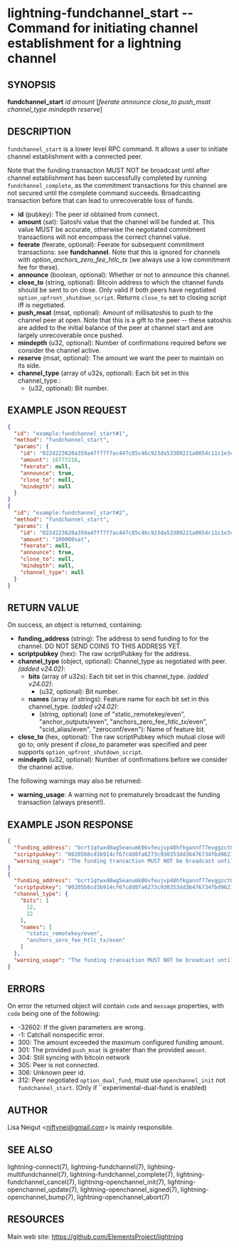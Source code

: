 lightning-fundchannel\_start -- Command for initiating channel establishment for a lightning channel
====================================================================================================

SYNOPSIS
--------

**fundchannel\_start** *id* *amount* [*feerate* *announce* *close\_to* *push\_msat* *channel\_type* *mindepth* *reserve*] 

DESCRIPTION
-----------

`fundchannel_start` is a lower level RPC command. It allows a user to initiate channel establishment with a connected peer.

Note that the funding transaction MUST NOT be broadcast until after channel establishment has been successfully completed by running `fundchannel_complete`, as the commitment transactions for this channel are not secured until the complete command succeeds. Broadcasting transaction before that can lead to unrecoverable loss of funds.

- **id** (pubkey): The peer id obtained from connect.
- **amount** (sat): Satoshi value that the channel will be funded at. This value MUST be accurate, otherwise the negotiated commitment transactions will not encompass the correct channel value.
- **feerate** (feerate, optional): Feerate for subsequent commitment transactions: see **fundchannel**. Note that this is ignored for channels with *option\_anchors\_zero\_fee\_htlc\_tx* (we always use a low commitment fee for these).
- **announce** (boolean, optional): Whether or not to announce this channel.
- **close\_to** (string, optional): Bitcoin address to which the channel funds should be sent to on close. Only valid if both peers have negotiated `option_upfront_shutdown_script`. Returns `close_to` set to closing script iff is negotiated.
- **push\_msat** (msat, optional): Amount of millisatoshis to push to the channel peer at open. Note that this is a gift to the peer -- these satoshis are added to the initial balance of the peer at channel start and are largely unrecoverable once pushed.
- **mindepth** (u32, optional): Number of confirmations required before we consider the channel active.
- **reserve** (msat, optional): The amount we want the peer to maintain on its side.
- **channel\_type** (array of u32s, optional): Each bit set in this channel\_type.:
  - (u32, optional): Bit number.

EXAMPLE JSON REQUEST
--------------------

```json
{
  "id": "example:fundchannel_start#1",
  "method": "fundchannel_start",
  "params": {
    "id": "022d223620a359a47ff7f7ac447c85c46c923da53389221a0054c11c1e3ca31d59",
    "amount": 16777216,
    "feerate": null,
    "announce": true,
    "close_to": null,
    "mindepth": null
  }
}
{
  "id": "example:fundchannel_start#2",
  "method": "fundchannel_start",
  "params": {
    "id": "022d223620a359a47ff7f7ac447c85c46c923da53389221a0054c11c1e3ca31d59",
    "amount": "100000sat",
    "feerate": null,
    "announce": true,
    "close_to": null,
    "mindepth": null,
    "channel_type": null
  }
}
```

RETURN VALUE
------------

On success, an object is returned, containing:

- **funding\_address** (string): The address to send funding to for the channel. DO NOT SEND COINS TO THIS ADDRESS YET.
- **scriptpubkey** (hex): The raw scriptPubkey for the address.
- **channel\_type** (object, optional): Channel\_type as negotiated with peer. *(added v24.02)*:
  - **bits** (array of u32s): Each bit set in this channel\_type. *(added v24.02)*:
    - (u32, optional): Bit number.
  - **names** (array of strings): Feature name for each bit set in this channel\_type. *(added v24.02)*:
    - (string, optional) (one of "static\_remotekey/even", "anchor\_outputs/even", "anchors\_zero\_fee\_htlc\_tx/even", "scid\_alias/even", "zeroconf/even"): Name of feature bit.
- **close\_to** (hex, optional): The raw scriptPubkey which mutual close will go to; only present if *close\_to* parameter was specified and peer supports `option_upfront_shutdown_script`.
- **mindepth** (u32, optional): Number of confirmations before we consider the channel active.

The following warnings may also be returned:

- **warning\_usage**: A warning not to prematurely broadcast the funding transaction (always present!).

EXAMPLE JSON RESPONSE
---------------------

```json
{
  "funding_address": "bcrt1qtwxd8wg5eanumk86vfeujvp48hfkgannf77evggzct048wggsrxsum2pmm",
  "scriptpubkey": "00205b8cd3b914cf67cdd8fa6273c930353dd36476734fbd962102c2df53b90880cd",
  "warning_usage": "The funding transaction MUST NOT be broadcast until after channel establishment has been successfully completed by running `fundchannel_complete`"
}
{
  "funding_address": "bcrt1qtwxd8wg5eanumk86vfeujvp48hfkgannf77evggzct048wggsrxsum2pmm",
  "scriptpubkey": "00205b8cd3b914cf67cdd8fa6273c930353dd36476734fbd962102c2df53b90880cd",
  "channel_type": {
    "bits": [
      12,
      22
    ],
    "names": [
      "static_remotekey/even",
      "anchors_zero_fee_htlc_tx/even"
    ]
  },
  "warning_usage": "The funding transaction MUST NOT be broadcast until after channel establishment has been successfully completed by running `fundchannel_complete`"
}
```

ERRORS
------

On error the returned object will contain `code` and `message` properties, with `code` being one of the following:

- -32602: If the given parameters are wrong.
- -1: Catchall nonspecific error.
- 300: The amount exceeded the maximum configured funding amount.
- 301: The provided `push_msat` is greater than the provided `amount`.
- 304: Still syncing with bitcoin network
- 305: Peer is not connected.
- 306: Unknown peer id.
- 312: Peer negotiated `option_dual_fund`, must use `openchannel_init` not `fundchannel_start`. (Only if ``experimental-dual-fund is enabled)

AUTHOR
------

Lisa Neigut <<niftynei@gmail.com>> is mainly responsible.

SEE ALSO
--------

lightning-connect(7), lightning-fundchannel(7), lightning-multifundchannel(7), lightning-fundchannel\_complete(7), lightning-fundchannel\_cancel(7), lightning-openchannel\_init(7), lightning-openchannel\_update(7), lightning-openchannel\_signed(7), lightning-openchannel\_bump(7), lightning-openchannel\_abort(7)

RESOURCES
---------

Main web site: <https://github.com/ElementsProject/lightning>
